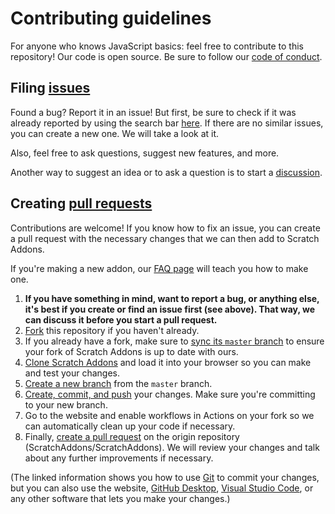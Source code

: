 # Contributing guidelines

For anyone who knows JavaScript basics: feel free to contribute to this repository! Our code is open source. Be sure to follow our [code of conduct](https://github.com/ScratchAddons/ScratchAddons/blob/master/CODE_OF_CONDUCT.md).

## Filing [issues](https://docs.github.com/en/github/managing-your-work-on-github/about-issues)

Found a bug? Report it in an issue! But first, be sure to check if it was already reported by using the search bar [here](https://github.com/ScratchAddons/ScratchAddons/issues). If there are no similar issues, you can create a new one. We will take a look at it.

Also, feel free to ask questions, suggest new features, and more.

Another way to suggest an idea or to ask a question is to start a [discussion](https://github.com/ScratchAddons/ScratchAddons/discussions).

## Creating [pull requests](https://docs.github.com/en/github/collaborating-with-issues-and-pull-requests/about-pull-requests)

Contributions are welcome! If you know how to fix an issue, you can create a pull request with the necessary changes that we can then add to Scratch Addons.

If you're making a new addon, our [FAQ page](https://scratchaddons.com/docs/develop/getting-started/creating-an-addon/) will teach you how to make one.

1. **If you have something in mind, want to report a bug, or anything else, it's best if you create or find an issue first (see above). That way, we can discuss it before you start a pull request.**
2. [Fork](https://docs.github.com/en/get-started/quickstart/fork-a-repo) this repository if you haven't already.
3. If you already have a fork, make sure to [sync its `master` branch](https://docs.github.com/en/pull-requests/collaborating-with-pull-requests/working-with-forks/syncing-a-fork) to ensure your fork of Scratch Addons is up to date with ours.
4. [Clone Scratch Addons](https://github.com/ScratchAddons/ScratchAddons#from-source) and load it into your browser so you can make and test your changes.
5. [Create a new branch](https://github.com/firstcontributions/first-contributions/blob/main/README.md#create-a-branch) from the `master` branch.
6. [Create, commit, and push](https://docs.github.com/en/get-started/quickstart/contributing-to-projects#making-and-pushing-changes) your changes. Make sure you're committing to your new branch.
7. Go to the website and enable workflows in Actions on your fork so we can automatically clean up your code if necessary.
8. Finally, [create a pull request](https://github.com/ScratchAddons/ScratchAddons/compare) on the origin repository (ScratchAddons/ScratchAddons). We will review your changes and talk about any further improvements if necessary.

(The linked information shows you how to use [Git](https://git-scm.com/) to commit your changes, but you can also use the website, [GitHub Desktop](https://desktop.github.com/), [Visual Studio Code](https://code.visualstudio.com/), or any other software that lets you make your changes.)
